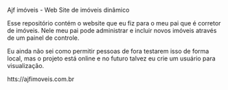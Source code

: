 Ajf imóveis - Web Site de imóveis dinâmico

Esse repositório contém o website que eu fiz para o meu pai que é corretor de imóveis. Nele meu pai pode administrar e incluir novos imóveis através de um painel de controle. 

Eu ainda não sei como permitir pessoas de fora testarem isso de forma local, mas o projeto está online e no futuro talvez eu crie um usuário para visualização. 

htts://ajfimoveis.com.br